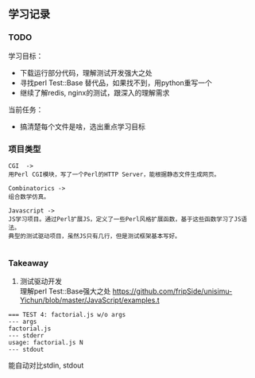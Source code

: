 
## 学习记录

### TODO  
学习目标：  
- 下载运行部分代码，理解测试开发强大之处
- 寻找perl Test::Base 替代品，如果找不到，用python重写一个
- 继续了解redis, nginx的测试，跟深入的理解需求

当前任务：
- 搞清楚每个文件是啥，选出重点学习目标

### 项目类型

```
CGI  ->  
用Perl CGI模块，写了一个Perl的HTTP Server，能根据静态文件生成网页。

Combinatorics ->
组合数学仿真。

Javascript ->  
JS学习项目。通过Perl扩展JS，定义了一些Perl风格扩展函数，基于这些函数学习了JS语法。
典型的测试驱动项目，虽然JS只有几行，但是测试框架基本写好。


```

### Takeaway
 
1. 测试驱动开发  
理解perl Test::Base强大之处
https://github.com/fripSide/unisimu-Yichun/blob/master/JavaScript/examples.t
```
=== TEST 4: factorial.js w/o args
--- args
factorial.js
--- stderr
usage: factorial.js N
--- stdout
```
能自动对比stdin, stdout
